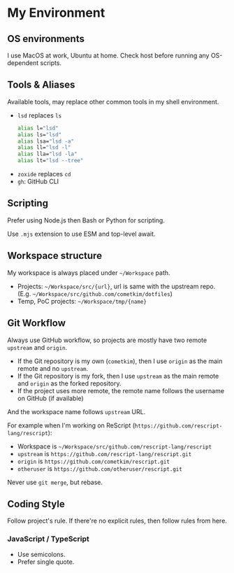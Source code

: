 # My Environment

## OS environments

I use MacOS at work, Ubuntu at home. Check host before running any OS-dependent scripts.

## Tools & Aliases

Available tools, may replace other common tools in my shell environment.

- `lsd` replaces `ls`
  ```sh
  alias l="lsd"
  alias ls="lsd"
  alias lsa="lsd -a"
  alias ll="lsd -l"
  alias lla="lsd -la"
  alias lt="lsd --tree"
  ```
- `zoxide` replaces `cd`
- `gh`: GitHub CLI

## Scripting

Prefer using Node.js then Bash or Python for scripting.

Use `.mjs` extension to use ESM and top-level await.

## Workspace structure

My workspace is always placed under `~/Workspace` path.

- Projects: `~/Workspace/src/{url}`, url is same with the upstream repo.
  (E.g. `~/Workspace/src/github.com/cometkim/dotfiles`)
- Temp, PoC projects: `~/Workspace/tmp/{name}`

## Git Workflow

Always use GitHub workflow, so projects are mostly have two remote `upstream` and `origin`.

- If the Git repository is my own (`cometkim`), then I use `origin` as the main remote and no `upstream`.
- If the Git repository is my fork, then I use `upstream` as the main remote and `origin` as the forked repository.
- If the project uses more remote, the remote name follows the username on GitHub (if available)

And the workspace name follows `upstream` URL.

For example when I'm working on ReScript (`https://github.com/rescript-lang/rescript`):
- Workspace is `~/Workspace/src/github.com/rescript-lang/rescript`
- `upstream` is `https://github.com/rescript-lang/rescript.git`
- `origin` is `https://github.com/cometkim/rescript.git`
- `otheruser` is `https://github.com/otheruser/rescript.git`

Never use `git merge`, but rebase.

## Coding Style

Follow project's rule. If there're no explicit rules, then follow rules from here.

### JavaScript / TypeScript

- Use semicolons.
- Prefer single quote.
